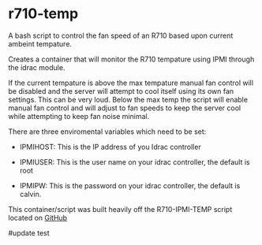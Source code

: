 # r710-temp
A bash script to control the fan speed of an R710 based upon current ambeint tempature.

Creates a container that will monitor the R710 tempature using IPMI through the idrac module.

If the current tempature is above the max tempature manual fan control will be disabled and the server will attempt to cool itself using its own fan settings.  This can be very loud.  Below the max temp the script will enable manual fan control and will adjust to fan speeds to keep the server cool while attempting to keep fan noise minimal.

There are three enviromental variables which need to be set:

- IPMIHOST: This is the IP address of you Idrac controller

- IPMIUSER: This is the user name on your idrac controller, the default is root

- IPMIPW: This is the password on your idrac controller, the default is calvin.

This container/script was built heavily off the R710-IPMI-TEMP script located on [GitHub](https://github.com/NoLooseEnds/Scripts/tree/master/R710-IPMI-TEMP)

#update test
